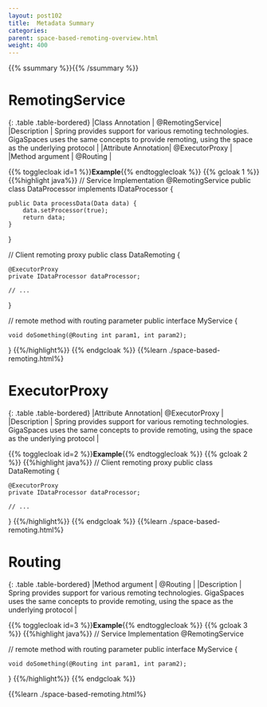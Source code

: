 ```yaml
---
layout: post102
title:  Metadata Summary
categories:
parent: space-based-remoting-overview.html
weight: 400
---
```


{{% ssummary %}}{{% /ssummary %}}


# RemotingService

{: .table .table-bordered}
|Class Annotation    | @RemotingService|
|Description         | Spring provides support for various remoting technologies. GigaSpaces uses the same concepts to provide remoting, using the space as the underlying protocol |
|Attribute Annotation| @ExecutorProxy  |
|Method argument     | @Routing |


{{% togglecloak id=1 %}}**Example**{{% endtogglecloak %}}
{{% gcloak 1 %}}
{{%highlight java%}}
// Service Implementation
@RemotingService
public class DataProcessor implements IDataProcessor {

    public Data processData(Data data) {
    	data.setProcessor(true);
    	return data;
    }
}

// Client remoting proxy
public class DataRemoting {

    @ExecutorProxy
    private IDataProcessor dataProcessor;

    // ...
}

// remote method with routing parameter
public interface MyService {

    void doSomething(@Routing int param1, int param2);
}
{{%/highlight%}}
{{% endgcloak %}}
{{%learn ./space-based-remoting.html%}


# ExecutorProxy

{: .table .table-bordered}
|Attribute Annotation| @ExecutorProxy  |
|Description         | Spring provides support for various remoting technologies. GigaSpaces uses the same concepts to provide remoting, using the space as the underlying protocol |


{{% togglecloak id=2 %}}**Example**{{% endtogglecloak %}}
{{% gcloak 2 %}}
{{%highlight java%}}
// Client remoting proxy
public class DataRemoting {

    @ExecutorProxy
    private IDataProcessor dataProcessor;

    // ...
}
{{%/highlight%}}
{{% endgcloak %}}
{{%learn ./space-based-remoting.html%}


# Routing

{: .table .table-bordered}
|Method argument     | @Routing |
|Description         | Spring provides support for various remoting technologies. GigaSpaces uses the same concepts to provide remoting, using the space as the underlying protocol |



{{% togglecloak id=3 %}}**Example**{{% endtogglecloak %}}
{{% gcloak 3 %}}
{{%highlight java%}}
// Service Implementation
@RemotingService

   // remote method with routing parameter
   public interface MyService {

    void doSomething(@Routing int param1, int param2);
}
{{%/highlight%}}
{{% endgcloak %}}

{{%learn ./space-based-remoting.html%}